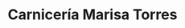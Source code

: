 ---
title: "Carnicería Marisa Torres"
url: /almendralejo/carniceria-marisa-torres/
shop: Metzgerei
---